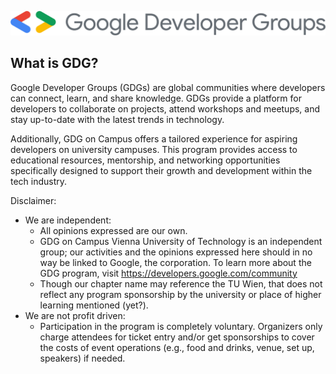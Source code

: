 <p align="center">
  <img src="./assets/header.png">
</p>

## What is GDG?

Google Developer Groups (GDGs) are global communities where developers can connect, learn, and share knowledge. GDGs provide a platform for developers to collaborate on projects, attend workshops and meetups, and stay up-to-date with the latest trends in technology.  
  
Additionally, GDG on Campus offers a tailored experience for aspiring developers on university campuses. This program provides access to educational resources, mentorship, and networking opportunities specifically designed to support their growth and development within the tech industry.

Disclaimer:

- We are independent:
	- All opinions expressed are our own.
	- GDG on Campus Vienna University of Technology is an independent group; our activities and the opinions expressed here should in no way be linked to Google, the corporation. To learn more about the GDG program, visit https://developers.google.com/community
	- Though our chapter name may reference the TU Wien, that does not reflect any program sponsorship by the university or place of higher learning mentioned (yet?).
- We are not profit driven:
	- Participation in the program is completely voluntary. Organizers only charge attendees for ticket entry and/or get sponsorships to cover the costs of event operations (e.g., food and drinks, venue, set up, speakers) if needed.
